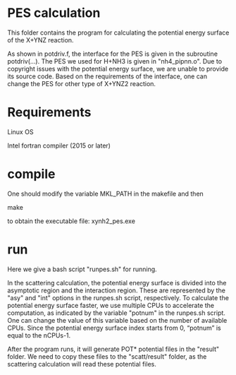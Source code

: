 # PES calculation
This folder contains the program for calculating the potential energy surface of the X+YNZ reaction.

As shown in potdriv.f, the interface for the PES is given in the subroutine potdriv(...). 
The PES we used for H+NH3 is given in "nh4_pipnn.o". 
Due to copyright issues with the potential energy surface, we are unable to provide its source code.
Based on the requirements of the interface, one can change the PES for other type of X+YNZ2 reaction.

# Requirements
Linux OS

Intel fortran compiler (2015 or later)

# compile
One should modify the variable MKL_PATH in the makefile and then

make

to obtain the executable file: xynh2_pes.exe

# run

Here we give a bash script "runpes.sh" for running.

In the scattering calculation, the potential energy surface is divided into the asymptotic region and the interaction region. These are represented by the "asy" and "int" options in the runpes.sh script, respectively. To calculate the potential energy surface faster, we use multiple CPUs to accelerate the computation, as indicated by the variable "potnum" in the runpes.sh script. One can change the value of this variable based on the number of available CPUs. Since the potential energy surface index starts from 0, “potnum” is equal to the nCPUs-1.

After the program runs, it will generate POT* potential files in the "result" folder. We need to copy these files to the "scatt/result" folder, as the scattering calculation will read these potential files.
